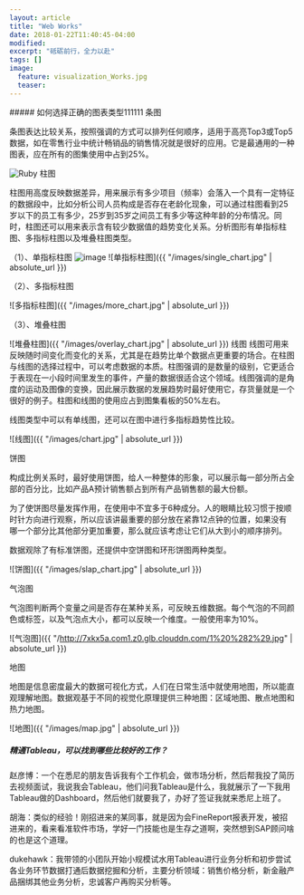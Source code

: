 ```yaml
---
layout: article
title: "Web Works"
date: 2018-01-22T11:40:45-04:00
modified:
excerpt: "砥砺前行，全力以赴"
tags: []
image: 
  feature: visualization_Works.jpg 
  teaser: 
---
```


<div class="row">
<div class="col-sm-7" markdown="1"><!-- left -->
##### 如何选择正确的图表类型111111
条图

条图表达比较关系，按照强调的方式可以排列任何顺序，适用于高亮Top3或Top5数据，如在零售行业中统计畅销品的销售情况就是很好的应用。它是最通用的一种图表，应在所有的图集使用中占到25%。

![Ruby](http://7xkx5a.com1.z0.glb.clouddn.com/1%20%282%29.jpg)
柱图

柱图用高度反映数据差异，用来展示有多少项目（频率）会落入一个具有一定特征的数据段中，比如分析公司人员构成是否存在老龄化现象，可以通过柱图看到25岁以下的员工有多少，25岁到35岁之间员工有多少等这种年龄的分布情况。同时，柱图还可以用来表示含有较少数据值的趋势变化关系。分析图形有单指标柱图、多指标柱图以及堆叠柱图类型。

（1）、单指标柱图
![image](./images/single_char.jpg)
![单指标柱图]({{ "/images/single_chart.jpg" | absolute_url }})

（2）、多指标柱图 

![多指标柱图]({{ "/images/more_chart.jpg" | absolute_url }})

（3）、堆叠柱图

![堆叠柱图]({{ "/images/overlay_chart.jpg" | absolute_url }})
线图
线图可用来反映随时间变化而变化的关系，尤其是在趋势比单个数据点更重要的场合。在柱图与线图的选择过程中，可以考虑数据的本质。柱图强调的是数量的级别，它更适合于表现在一小段时间里发生的事件，产量的数据很适合这个领域。线图强调的是角度的运动及图像的变换，因此展示数据的发展趋势时最好使用它，存货量就是一个很好的例子。柱图和线图的使用应占到图集看板的50%左右。

线图类型中可以有单线图，还可以在图中进行多指标趋势性比较。

![线图]({{ "/images/chart.jpg" | absolute_url }})

饼图

构成比例关系时，最好使用饼图，给人一种整体的形象，可以展示每一部分所占全部的百分比，比如产品A预计销售额占到所有产品销售额的最大份额。

为了使饼图尽量发挥作用，在使用中不宜多于6种成分。人的眼睛比较习惯于按顺时针方向进行观察，所以应该讲最重要的部分放在紧靠12点钟的位置，如果没有哪一个部分比其他部分更加重要，那么就应该考虑让它们从大到小的顺序排列。

数据观除了有标准饼图，还提供中空饼图和环形饼图两种类型。

![饼图]({{ "/images/slap_chart.jpg" | absolute_url }})

气泡图

气泡图判断两个变量之间是否存在某种关系，可反映五维数据。每个气泡的不同颜色或标签，以及气泡点大小，都可以反映一个维度。一般使用率为10%。

![气泡图]({{ "/http://7xkx5a.com1.z0.glb.clouddn.com/1%20%282%29.jpg" | absolute_url }})

地图

地图是信息密度最大的数据可视化方式，人们在日常生活中就使用地图，所以能直观理解地图。数据观基于不同的视觉化原理提供三种地图：区域地图、散点地图和热力地图。

![地图]({{ "/images/map.jpg" | absolute_url }})
</div> 
<div class="col-sm-5" markdown="1" ><!-- right -->

##### 精通Tableau，可以找到哪些比较好的工作？
赵彦博：一个在悉尼的朋友告诉我有个工作机会，做市场分析，然后帮我投了简历去视频面试，我说我会Tableau，他们问我Tableau是什么，我就展示了一下我用Tableau做的Dashboard，然后他们就要我了，办好了签证我就来悉尼上班了。

胡海：类似的经验！刚招进来的某同事，就是因为会FineReport报表开发，被招进来的，看来看准软件市场，学好一门技能也是生存之道啊，突然想到SAP顾问啥的也是这个道理。

dukehawk：我带领的小团队开始小规模试水用Tableau进行业务分析和初步尝试各业务环节数据打通后数据挖掘和分析，主要分析领域：销售价格分析，新金融产品捆绑其他业务分析，忠诚客户再购买分析等。
</div>
</div>